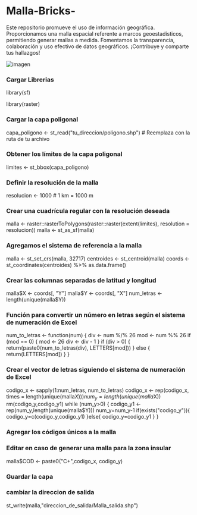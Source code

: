 # Malla-Bricks-
Este repositorio promueve el uso de información geográfica. Proporcionamos una malla espacial referente a marcos geoestadísticos, permitiendo generar mallas a medida. Fomentamos la transparencia, colaboración y uso efectivo de datos geográficos. ¡Contribuye y comparte tus hallazgos!

![imagen](https://github.com/myanez11595/Malla-Bricks-/assets/58635767/6fd27ce2-6c0b-48a2-b84f-10791f74a97e)

### Cargar Librerias
library(sf)

library(raster)

### Cargar la capa poligonal
capa_poligono <- st_read("tu_direccion/poligono.shp")  # Reemplaza con la ruta de tu archivo

### Obtener los límites de la capa poligonal
limites <- st_bbox(capa_poligono)

### Definir la resolución de la malla
resolucion <- 1000  # 1 km = 1000 m

### Crear una cuadrícula regular con la resolución deseada
malla <- raster::rasterToPolygons(raster::raster(extent(limites), resolution = resolucion))
malla <- st_as_sf(malla)

### Agregamos el sistema de referencia a la malla
malla <- st_set_crs(malla, 32717)
centroides <- st_centroid(malla)
coords <- st_coordinates(centroides) %>% as.data.frame()
### Crear las columnas separadas de latitud y longitud
malla$X <- coords[, "Y"]
malla$Y <- coords[, "X"]
num_letras <- length(unique(malla$Y)) 

### Función para convertir un número en letras según el sistema de numeración de Excel
num_to_letras <- function(num) {
  div <- num %/% 26
  mod <- num %% 26
  if (mod == 0) {
    mod <- 26
    div <- div - 1
  }
  if (div > 0) {
    return(paste0(num_to_letras(div), LETTERS[mod]))
  } else {
    return(LETTERS[mod])
  }
}

### Crear el vector de letras siguiendo el sistema de numeración de Excel
codigo_x <- sapply(1:num_letras, num_to_letras)
codigo_x <- rep(codigo_x, times = length(unique(malla$X)))
num_y=length(unique(malla$X))
rm(codigo_y,codigo_y1)
while (num_y>0) {
  codigo_y1 <- rep(num_y,length(unique(malla$Y)))
  num_y=num_y-1
  if(exists("codigo_y")){
    codigo_y=c(codigo_y,codigo_y1)
  }else{
    codigo_y=codigo_y1
  }
}

### Agregar los códigos únicos a la malla
### Editar en caso de generar una malla para la zona insular 
malla$COD <- paste0("C+",codigo_x, codigo_y)

### Guardar la capa 
### cambiar la direccion de salida
st_write(malla,"direccion_de_salida/Malla_salida.shp")

